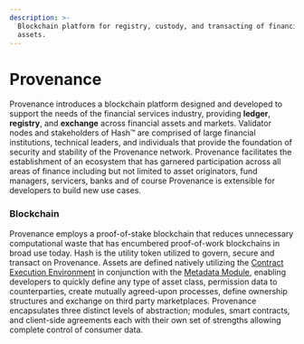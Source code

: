 ```yaml
---
description: >-
  Blockchain platform for registry, custody, and transacting of financial
  assets.
---
```


# Provenance

Provenance introduces a blockchain platform designed and developed to support the needs of the financial services industry, providing **ledger**, **registry**, and **exchange** across financial assets and markets. Validator nodes and stakeholders of Hash™ are comprised of large financial institutions, technical leaders, and individuals that provide the foundation of security and stability of the Provenance network. Provenance facilitates the establishment of an ecosystem that has garnered participation across all areas of finance including but not limited to asset originators, fund managers, servicers, banks and of course Provenance is extensible for developers to build new use cases.  

### Blockchain

Provenance employs a proof-of-stake blockchain that reduces unnecessary computational waste that has encumbered proof-of-work blockchains in broad use today. Hash is the utility token utilized to govern, secure and transact on Provenance. Assets are defined natively utilizing the [Contract Execution Environment](../../p8e/overview.md) in conjunction with the [Metadata Module](../../modules/metadata-module.md), enabling developers to quickly define any type of asset class, permission data to counterparties, create mutually agreed-upon processes, define ownership structures and exchange on third party marketplaces. Provenance encapsulates three distinct levels of abstraction; modules, smart contracts, and client-side agreements each with their own set of strengths allowing complete control of consumer data.


